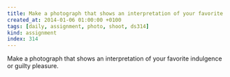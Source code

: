 ```yaml
---
title: Make a photograph that shows an interpretation of your favorite indulgence or guilty pleasure.
created_at: 2014-01-06 01:00:00 +0100
tags: [daily, assignment, photo, shoot, ds314]
kind: assignment
index: 314
---
```


Make a photograph that shows an interpretation of your favorite indulgence or guilty pleasure.
